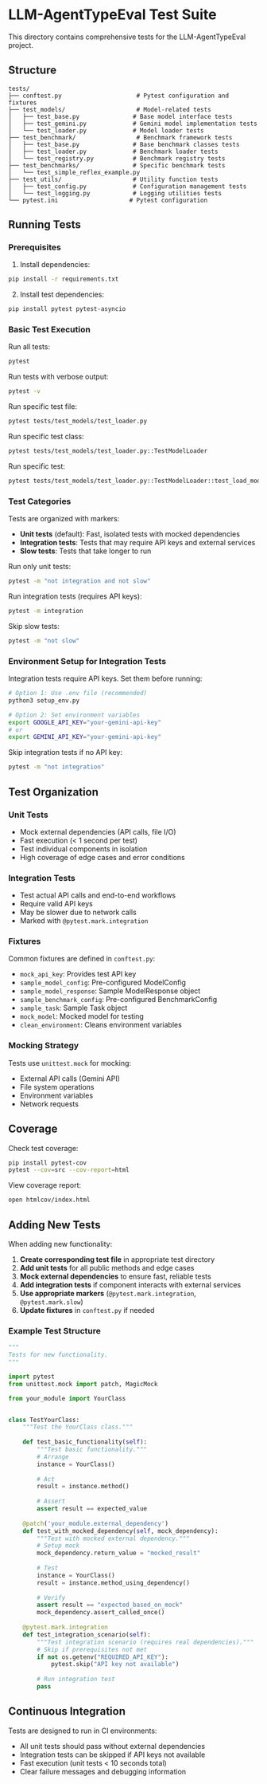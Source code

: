 # LLM-AgentTypeEval Test Suite

This directory contains comprehensive tests for the LLM-AgentTypeEval project.

## Structure

```
tests/
├── conftest.py                     # Pytest configuration and fixtures
├── test_models/                    # Model-related tests
│   ├── test_base.py               # Base model interface tests
│   ├── test_gemini.py             # Gemini model implementation tests
│   └── test_loader.py             # Model loader tests
├── test_benchmark/                 # Benchmark framework tests
│   ├── test_base.py               # Base benchmark classes tests
│   ├── test_loader.py             # Benchmark loader tests
│   └── test_registry.py           # Benchmark registry tests
├── test_benchmarks/               # Specific benchmark tests
│   └── test_simple_reflex_example.py
├── test_utils/                    # Utility function tests
│   ├── test_config.py             # Configuration management tests
│   └── test_logging.py            # Logging utilities tests
└── pytest.ini                    # Pytest configuration
```

## Running Tests

### Prerequisites

1. Install dependencies:
```bash
pip install -r requirements.txt
```

2. Install test dependencies:
```bash
pip install pytest pytest-asyncio
```

### Basic Test Execution

Run all tests:
```bash
pytest
```

Run tests with verbose output:
```bash
pytest -v
```

Run specific test file:
```bash
pytest tests/test_models/test_loader.py
```

Run specific test class:
```bash
pytest tests/test_models/test_loader.py::TestModelLoader
```

Run specific test:
```bash
pytest tests/test_models/test_loader.py::TestModelLoader::test_load_model_success
```

### Test Categories

Tests are organized with markers:

- **Unit tests** (default): Fast, isolated tests with mocked dependencies
- **Integration tests**: Tests that may require API keys and external services
- **Slow tests**: Tests that take longer to run

Run only unit tests:
```bash
pytest -m "not integration and not slow"
```

Run integration tests (requires API keys):
```bash
pytest -m integration
```

Skip slow tests:
```bash
pytest -m "not slow"
```

### Environment Setup for Integration Tests

Integration tests require API keys. Set them before running:

```bash
# Option 1: Use .env file (recommended)
python3 setup_env.py

# Option 2: Set environment variables
export GOOGLE_API_KEY="your-gemini-api-key"
# or
export GEMINI_API_KEY="your-gemini-api-key"
```

Skip integration tests if no API key:
```bash
pytest -m "not integration"
```

## Test Organization

### Unit Tests
- Mock external dependencies (API calls, file I/O)
- Fast execution (< 1 second per test)
- Test individual components in isolation
- High coverage of edge cases and error conditions

### Integration Tests
- Test actual API calls and end-to-end workflows
- Require valid API keys
- May be slower due to network calls
- Marked with `@pytest.mark.integration`

### Fixtures

Common fixtures are defined in `conftest.py`:

- `mock_api_key`: Provides test API key
- `sample_model_config`: Pre-configured ModelConfig
- `sample_model_response`: Sample ModelResponse object
- `sample_benchmark_config`: Pre-configured BenchmarkConfig
- `sample_task`: Sample Task object
- `mock_model`: Mocked model for testing
- `clean_environment`: Cleans environment variables

### Mocking Strategy

Tests use `unittest.mock` for mocking:
- External API calls (Gemini API)
- File system operations
- Environment variables
- Network requests

## Coverage

Check test coverage:
```bash
pip install pytest-cov
pytest --cov=src --cov-report=html
```

View coverage report:
```bash
open htmlcov/index.html
```

## Adding New Tests

When adding new functionality:

1. **Create corresponding test file** in appropriate test directory
2. **Add unit tests** for all public methods and edge cases
3. **Mock external dependencies** to ensure fast, reliable tests
4. **Add integration tests** if component interacts with external services
5. **Use appropriate markers** (`@pytest.mark.integration`, `@pytest.mark.slow`)
6. **Update fixtures** in `conftest.py` if needed

### Example Test Structure

```python
"""
Tests for new functionality.
"""

import pytest
from unittest.mock import patch, MagicMock

from your_module import YourClass


class TestYourClass:
    """Test the YourClass class."""
    
    def test_basic_functionality(self):
        """Test basic functionality."""
        # Arrange
        instance = YourClass()
        
        # Act
        result = instance.method()
        
        # Assert
        assert result == expected_value
    
    @patch('your_module.external_dependency')
    def test_with_mocked_dependency(self, mock_dependency):
        """Test with mocked external dependency."""
        # Setup mock
        mock_dependency.return_value = "mocked_result"
        
        # Test
        instance = YourClass()
        result = instance.method_using_dependency()
        
        # Verify
        assert result == "expected_based_on_mock"
        mock_dependency.assert_called_once()
    
    @pytest.mark.integration
    def test_integration_scenario(self):
        """Test integration scenario (requires real dependencies)."""
        # Skip if prerequisites not met
        if not os.getenv("REQUIRED_API_KEY"):
            pytest.skip("API key not available")
        
        # Run integration test
        pass
```

## Continuous Integration

Tests are designed to run in CI environments:
- All unit tests should pass without external dependencies
- Integration tests can be skipped if API keys not available
- Fast execution (unit tests < 10 seconds total)
- Clear failure messages and debugging information 